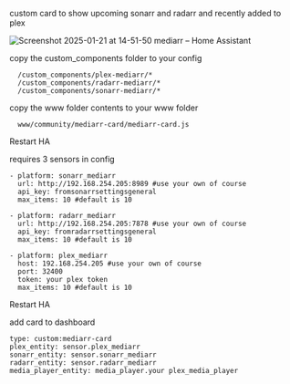 custom card to show upcoming sonarr and radarr and recently added to plex

![Screenshot 2025-01-21 at 14-51-50 mediarr – Home Assistant](https://github.com/user-attachments/assets/4c73b44a-680a-42ea-8d2b-0d96806fb1c6)


copy the custom_components folder to your config
```
  /custom_components/plex-mediarr/*
  /custom_components/radarr-mediarr/*
  /custom_components/sonarr-mediarr/*
```
copy the www folder contents to your www folder
```
  www/community/mediarr-card/mediarr-card.js
```
Restart HA

requires 3 sensors in config 
```
- platform: sonarr_mediarr
  url: http://192.168.254.205:8989 #use your own of course
  api_key: fromsonarrsettingsgeneral
  max_items: 10 #default is 10

- platform: radarr_mediarr
  url: http://192.168.254.205:7878 #use your own of course
  api_key: fromradarrsettingsgeneral
  max_items: 10 #default is 10

- platform: plex_mediarr
  host: 192.168.254.205 #use your own of course
  port: 32400
  token: your plex token
  max_items: 10 #default is 10
```

Restart HA 

add card to dashboard 
```
type: custom:mediarr-card
plex_entity: sensor.plex_mediarr
sonarr_entity: sensor.sonarr_mediarr
radarr_entity: sensor.radarr_mediarr
media_player_entity: media_player.your plex_media_player

```
